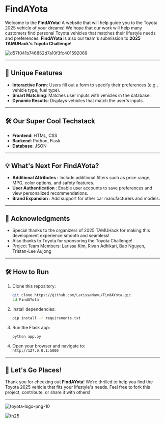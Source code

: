 # FindAYota

Welcome to the **FindAYota**! A website that will help guide you to the Toyota 2025 vehicle of your dreams! We hope that our work will help many customers find personal Toyota vehicles that matches their lifestyle needs and preferences.
**FindAYota** is also our team's submission to **2025 TAMUHack's Toyota Challenge**! 

![d57f041b746852d7a10f3fc401592066](https://github.com/user-attachments/assets/80af437f-52ef-46d9-8942-b7de325bd62c)


---

## 🚗 Unique Features

- **Interactive Form**: Users fill out a form to specify their preferences (e.g., vehicle type, fuel type).
- **Smart Matching**: Matches user inputs with vehicles in the database.
- **Dynamic Results**: Displays vehicles that match the user's inputs.

---

## 🛠️ Our Super Cool Techstack

- **Frontend**: HTML, CSS
- **Backend**: Python, Flask
- **Database**: JSON

---

## 💡 What's Next For FindAYota?

- **Additional Attributes** : Include additional filters such as price range, MPG, color options, and safety features.
- **User Authentication** : Enable user accounts to save preferences and view personalized recommendations. 
- **Brand Expansion** : Add support for other car manufacturers and models.

---

## 🙌 Acknowledgments
- Special thanks to the organizers of 2025 TAMUHack for making this development experience smooth and seamless!
- Also thanks to Toyota for sponsoring the Toyota Challenge!
- Project Team Members: Larissa Kim, Rivan Adhikari, Bao Nguyen, Tristan-Lee Aujong

---

## 🛠️ How to Run  

1. Clone this repository:  
   ```bash
   git clone https://github.com/LarissaNamu/FindAYota.git
   cd FindAYota
   ```  

2. Install dependencies:  
   ```bash
   pip install -r requirements.txt
   ```  

3. Run the Flask app:  
   ```bash
   python app.py
   ```  

4. Open your browser and navigate to:  
   `http://127.0.0.1:5000`  

---

## 🚗 Let's Go Places!  

Thank you for checking out **FindAYota**! We’re thrilled to help you find the Toyota 2025 vehicle that fits your lifestyle's needs. Feel free to fork this project, contribute, or share it with others!  

---

![toyota-logo-png-10](https://github.com/user-attachments/assets/4d4e5708-beaf-4ddc-8732-4c333e4ab377)

![th25](https://github.com/user-attachments/assets/cddb1ff1-eb31-4b8c-a60f-f8d5caac61cb)

